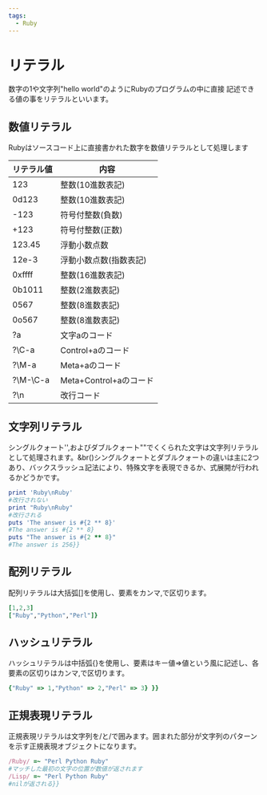 ```yaml
---
tags:
  - Ruby
---
```


# リテラル

数字の1や文字列"hello world"のようにRubyのプログラムの中に直接 記述できる値の事をリテラルといいます。

## 数値リテラル

Rubyはソースコード上に直接書かれた数字を数値リテラルとして処理します  


|リテラル値|内容|
|--------|----|
|123|整数(10進数表記)|
|0d123|整数(10進数表記)|
|-123|符号付整数(負数)|
|+123|符号付整数(正数)|
|123.45|浮動小数点数|
|12e-3|浮動小数点数(指数表記)|
|0xffff|整数(16進数表記)|
|0b1011|整数(2進数表記)|
|0567|整数(8進数表記)|
|0o567|整数(8進数表記)|
|?a|文字aのコード|
|?\C-a|Control+aのコード|
|?\M-a|Meta+aのコード|
|?\M-\C-a|Meta+Control+aのコード|
|?\n|改行コード|


## 文字列リテラル

シングルクォート'',およびダブルクォート""でくくられた文字は文字列リテラルとして処理されます。&br()シングルクォートとダブルクォートの違いは主に2つあり、バックスラッシュ記法により、特殊文字を表現できるか、式展開が行われるかどうかです。  

```ruby
print 'Ruby\nRuby'
#改行されない
print "Ruby\nRuby"
#改行される
puts 'The answer is #{2 ** 8}'
#The answer is #{2 ** 8}
puts "The answer is #{2 ** 8}"
#The answer is 256}}
```

## 配列リテラル

配列リテラルは大括弧[]を使用し、要素をカンマ,で区切ります。

```ruby
[1,2,3]
["Ruby","Python","Perl"]}
```

## ハッシュリテラル

ハッシュリテラルは中括弧{}を使用し、要素はキー値=>値という風に記述し、各要素の区切りはカンマ,で区切ります。

```ruby
{"Ruby" => 1,"Python" => 2,"Perl" => 3} }}
```

## 正規表現リテラル

正規表現リテラルは文字列を/と/で囲みます。囲まれた部分が文字列のパターンを示す正規表現オブジェクトになります。

```ruby
/Ruby/ =~ "Perl Python Ruby"
#マッチした最初の文字の位置が数値が返されます
/Lisp/ =~ "Perl Python Ruby"
#nilが返される}}
```
